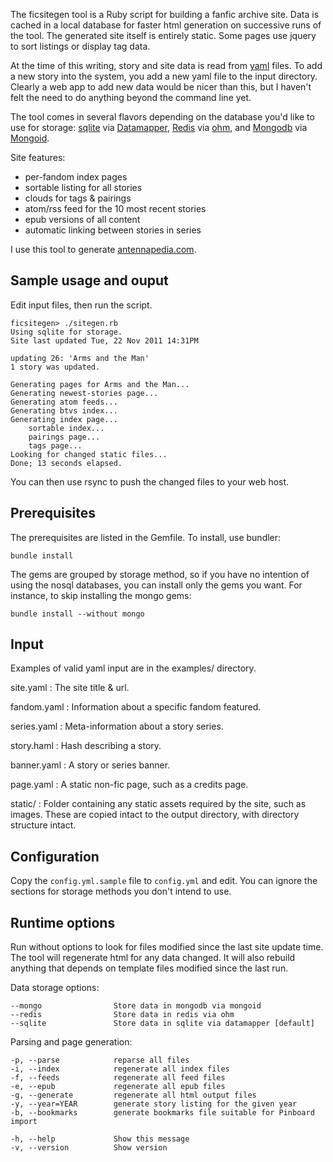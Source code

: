 The ficsitegen tool is a Ruby script for building a fanfic archive site. Data is cached in a local database for faster html generation on successive runs of the tool. The generated site itself is entirely static. Some pages use jquery to sort listings or display tag data.

At the time of this writing, story and site data is read from [yaml](http://www.yaml.org/) files. To add a new story into the system, you add a new yaml file to the input directory. Clearly a web app to add new data would be nicer than this, but I haven't felt the need to do anything beyond the command line yet.

The tool comes in several flavors depending on the database you'd like to use for storage: [sqlite](http://www.sqlite.org/) via [Datamapper](http://datamapper.org/), [Redis](http://redis.io/) via [ohm](http://ohm.keyvalue.org/), and [Mongodb](http://www.mongodb.org/) via [Mongoid](http://mongoid.org/).

Site features:

* per-fandom index pages
* sortable listing for all stories
* clouds for tags & pairings
* atom/rss feed for the 10 most recent stories
* epub versions of all content
* automatic linking between stories in series

I use this tool to generate [antennapedia.com](http://antennapedia.com). 

## Sample usage and ouput

Edit input files, then run the script.

	ficsitegen> ./sitegen.rb
	Using sqlite for storage.
	Site last updated Tue, 22 Nov 2011 14:31PM
	
	updating 26: 'Arms and the Man'
	1 story was updated.
	
	Generating pages for Arms and the Man...
	Generating newest-stories page...
	Generating atom feeds...
	Generating btvs index...
	Generating index page...
		sortable index...
		pairings page...
		tags page...
	Looking for changed static files...
	Done; 13 seconds elapsed.
	
You can then use rsync to push the changed files to your web host.

## Prerequisites

The prerequisites are listed in the Gemfile. To install, use bundler:

	bundle install
	
The gems are grouped by storage method, so if you have no intention of using the nosql databases, you can install only the gems you want. For instance, to skip installing the mongo gems:

	bundle install --without mongo

## Input

Examples of valid yaml input are in the examples/ directory.

site.yaml
: The site title & url.

fandom.yaml
: Information about a specific fandom featured.

series.yaml
: Meta-information about a story series.

story.haml
: Hash describing a story.

banner.yaml
: A story or series banner.

page.yaml
: A static non-fic page, such as a credits page.

static/
: Folder containing any static assets required by the site, such as images. These are copied intact to the output directory, with directory structure intact.

## Configuration

Copy the `config.yml.sample` file to `config.yml` and edit. You can ignore the sections for storage methods you don't intend to use.

## Runtime options

Run without options to look for files modified since the last site update time. The tool will regenerate html for any data changed. It will also rebuild anything that depends on template files modified since the last run.

Data storage options:

	--mongo                Store data in mongodb via mongoid
	--redis                Store data in redis via ohm
	--sqlite               Store data in sqlite via datamapper [default]

Parsing and page generation:

	-p, --parse            reparse all files
	-i, --index            regenerate all index files
	-f, --feeds            regenerate all feed files
	-e, --epub             regenerate all epub files
	-g, --generate         regenerate all html output files
	-y, --year=YEAR        generate story listing for the given year
	-b, --bookmarks        generate bookmarks file suitable for Pinboard import
	
	-h, --help             Show this message
	-v, --version          Show version
